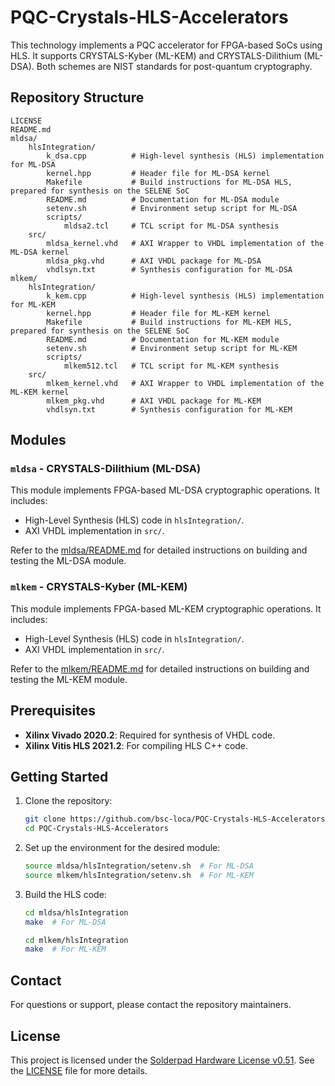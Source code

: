 # PQC-Crystals-HLS-Accelerators
This technology implements a PQC accelerator for FPGA-based SoCs using HLS. It supports CRYSTALS-Kyber (ML-KEM) and CRYSTALS-Dilithium (ML-DSA). Both schemes are NIST standards for post-quantum cryptography.

## Repository Structure

```
LICENSE
README.md
mldsa/
    hlsIntegration/
        k_dsa.cpp          # High-level synthesis (HLS) implementation for ML-DSA
        kernel.hpp         # Header file for ML-DSA kernel
        Makefile           # Build instructions for ML-DSA HLS, prepared for synthesis on the SELENE SoC
        README.md          # Documentation for ML-DSA module
        setenv.sh          # Environment setup script for ML-DSA
        scripts/
            mldsa2.tcl     # TCL script for ML-DSA synthesis
    src/
        mldsa_kernel.vhd   # AXI Wrapper to VHDL implementation of the ML-DSA kernel
        mldsa_pkg.vhd      # AXI VHDL package for ML-DSA
        vhdlsyn.txt        # Synthesis configuration for ML-DSA
mlkem/
    hlsIntegration/
        k_kem.cpp          # High-level synthesis (HLS) implementation for ML-KEM
        kernel.hpp         # Header file for ML-KEM kernel
        Makefile           # Build instructions for ML-KEM HLS, prepared for synthesis on the SELENE SoC
        README.md          # Documentation for ML-KEM module
        setenv.sh          # Environment setup script for ML-KEM
        scripts/
            mlkem512.tcl   # TCL script for ML-KEM synthesis
    src/
        mlkem_kernel.vhd   # AXI Wrapper to VHDL implementation of the ML-KEM kernel
        mlkem_pkg.vhd      # AXI VHDL package for ML-KEM
        vhdlsyn.txt        # Synthesis configuration for ML-KEM
```

## Modules

### `mldsa` - CRYSTALS-Dilithium (ML-DSA)
This module implements FPGA-based ML-DSA cryptographic operations. It includes:
- High-Level Synthesis (HLS) code in `hlsIntegration/`.
- AXI VHDL implementation in `src/`.

Refer to the [mldsa/README.md](mldsa/README.md) for detailed instructions on building and testing the ML-DSA module.

### `mlkem` - CRYSTALS-Kyber (ML-KEM)
This module implements FPGA-based ML-KEM cryptographic operations. It includes:
- High-Level Synthesis (HLS) code in `hlsIntegration/`.
- AXI VHDL implementation in `src/`.

Refer to the [mlkem/README.md](mlkem/README.md) for detailed instructions on building and testing the ML-KEM module.

## Prerequisites

- **Xilinx Vivado 2020.2**: Required for synthesis of VHDL code.
- **Xilinx Vitis HLS 2021.2**: For compiling HLS C++ code.

## Getting Started

1. Clone the repository:
   ```bash
   git clone https://github.com/bsc-loca/PQC-Crystals-HLS-Accelerators.git 
   cd PQC-Crystals-HLS-Accelerators 
   ```

2. Set up the environment for the desired module:
   ```bash
   source mldsa/hlsIntegration/setenv.sh  # For ML-DSA
   source mlkem/hlsIntegration/setenv.sh  # For ML-KEM
   ```

3. Build the HLS code:
   ```bash
   cd mldsa/hlsIntegration
   make  # For ML-DSA

   cd mlkem/hlsIntegration
   make  # For ML-KEM
   ```

## Contact

For questions or support, please contact the repository maintainers.

## License

This project is licensed under the [Solderpad Hardware License v0.51](http://solderpad.org/licenses/SHL-0.51/).
See the [LICENSE](./LICENSE) file for more details.
